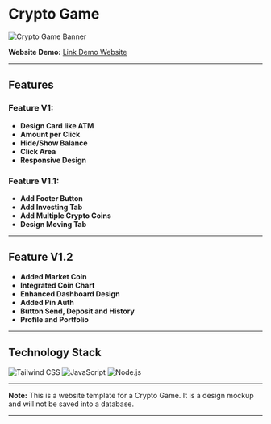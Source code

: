 
# **Crypto Game**

![Crypto Game Banner](https://cdn.pixabay.com/photo/2020/06/10/09/31/bitcoin-5281986_960_720.jpg)

**Website Demo:** [Link Demo Website](https://jzuvgti.github.io/crypto-game/)

---

## **Features**

### **Feature V1:**
- **Design Card like ATM**
- **Amount per Click**
- **Hide/Show Balance**
- **Click Area**
- **Responsive Design**

### **Feature V1.1:**
- **Add Footer Button**
- **Add Investing Tab**
- **Add Multiple Crypto Coins**
- **Design Moving Tab**

---

## **Feature V1.2**

- **Added Market Coin**
- **Integrated Coin Chart**
- **Enhanced Dashboard Design**
- **Added Pin Auth**
- **Button Send, Deposit and History**
- **Profile and Portfolio**

---

## **Technology Stack**

![Tailwind CSS](https://img.shields.io/badge/Tailwind%20CSS-38B2AC?logo=tailwindcss&logoColor=white&style=for-the-badge)
![JavaScript](https://img.shields.io/badge/JavaScript-F7DF1E?logo=javascript&logoColor=black&style=for-the-badge)
![Node.js](https://img.shields.io/badge/Node.js-339933?logo=node.js&logoColor=white&style=for-the-badge)

---

**Note:**  This is a website template for a Crypto Game. It is a design mockup and will not be saved into a database.

---
